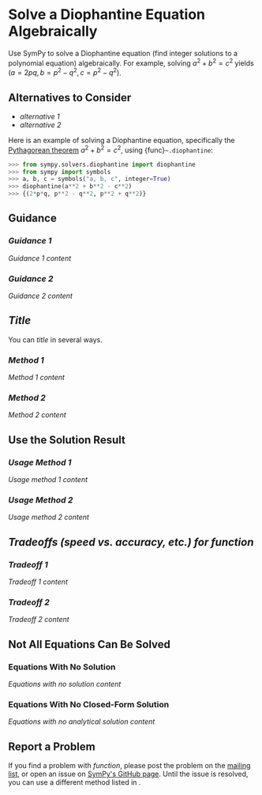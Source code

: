# Solve a Diophantine Equation Algebraically

Use SymPy to solve a Diophantine equation (find integer solutions to a
polynomial equation) algebraically. For example, solving $a^2 + b^2 = c^2$
yields $(a=2pq, b=p^2-q^2, c=p^2-q^2)$.

## Alternatives to Consider

- *alternative 1*
- *alternative 2*

Here is an example of solving a Diophantine equation, specifically the
[Pythagorean theorem](https://en.wikipedia.org/wiki/Pythagorean_theorem) $a^2 +
b^2 = c^2$, using {func}`~.diophantine`:

```py
>>> from sympy.solvers.diophantine import diophantine
>>> from sympy import symbols
>>> a, b, c = symbols("a, b, c", integer=True)
>>> diophantine(a**2 + b**2 - c**2)
>>> {(2*p*q, p**2 - q**2, p**2 + q**2)}
```

## Guidance

### *Guidance 1*

*Guidance 1 content*

### *Guidance 2*

*Guidance 2 content*


## *Title*

You can *title* in several ways. 

### *Method 1*

*Method 1 content*

### *Method 2*

*Method 2 content*

## Use the Solution Result

### *Usage Method 1*

*Usage method 1 content*

### *Usage Method 2*

*Usage method 2 content*

## *Tradeoffs (speed vs. accuracy, etc.) for function*

### *Tradeoff 1*

*Tradeoff 1 content*

### *Tradeoff 2*

*Tradeoff 2 content*

## Not All Equations Can Be Solved

### Equations With No Solution

*Equations with no solution content*

### Equations With No Closed-Form Solution

*Equations with no analytical solution content*

## Report a Problem

If you find a problem with *function*, please post the problem on the [mailing
list](https://groups.google.com/g/sympy), or open an issue on [SymPy's GitHub
page](https://github.com/sympy/sympy/issues). Until the issue is resolved, you
can use a different method listed in [](#alternatives-to-consider).
